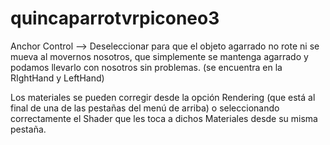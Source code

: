 # quincaparrotvrpiconeo3

Anchor Control --> Deseleccionar para que el objeto agarrado no rote ni se mueva al movernos nosotros, que simplemente se mantenga agarrado y podamos llevarlo con nosotros sin problemas. (se encuentra en la RIghtHand y LeftHand)

Los materiales se pueden corregir desde la opción Rendering (que está al final de una de las pestañas del menú de arriba) o seleccionando correctamente el Shader que les toca a dichos Materiales desde su misma pestaña.
